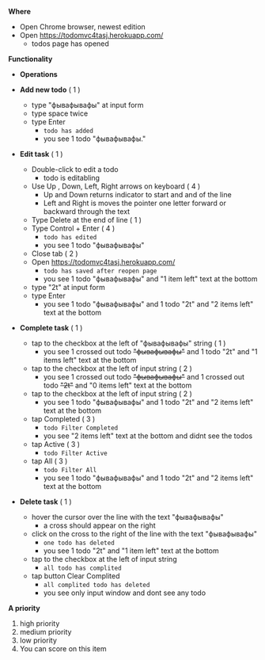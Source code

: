 **Where** 
* Open Chrome browser, newest edition
* Open https://todomvc4tasj.herokuapp.com/
  - todos page has opened
  
**Functionality**
* **Operations**

 * **Add new todo** ( 1 )
   * type "фывафывафы" at input form
   * type space twice
   * type Enter
      + `todo has added`
     - you see 1 todo "фывафывафы."
 * **Edit task** ( 1 )
   * Double-click to edit a todo
     - todo is editabling
   * Use Up , Down, Left, Right arrows on keyboard ( 4 )
     - Up and Down returns indicator to start and and of the line
     - Left and Right is moves the pointer one letter forward or backward through the text
   * Type Delete at the end of line  ( 1 )
   * Type Control + Enter ( 4 )
      + `todo has edited`
     - you see 1 todo "фывафывафы"
   * Close tab  ( 2 )
   * Open https://todomvc4tasj.herokuapp.com/
      + `todo has saved after reopen page` 
     - you see 1 todo "фывафывафы" and "1 item left" text at the bottom
   * type "2t" at input form
   * type Enter
     - you see 1 todo "фывафывафы" and 1 todo "2t" and "2 items left" text at the bottom
* **Complete task** ( 1 )
  * tap to the checkbox at the left of "фывафывафы" string  ( 1 )
    - you see 1 crossed out todo ~~"фывафывафы"~~ and 1 todo "2t" and "1 items left" text at the bottom
  * tap to the checkbox at the left of input string  ( 2 )
    - you see 1 crossed out todo ~~"фывафывафы"~~ and 1 crossed out todo ~~"2t"~~ and "0 items left" text at the bottom
  * tap to the checkbox at the left of input string  ( 2 )
    - you see 1 todo "фывафывафы" and 1 todo "2t" and "2 items left" text at the bottom
  * tap Completed  ( 3 )
      + `todo Filter Completed`
    - you see "2 items left" text at the bottom and didnt see the todos
  * tap Active ( 3 )
      + `todo Filter Active` 
  * tap All ( 3 )
      + `todo Filter All`
    - you see 1 todo "фывафывафы" and 1 todo "2t" and "2 items left" text at the bottom
* **Delete task** ( 1 )
  * hover the cursor over the line with the text "фывафывафы"
    - a cross should appear on the right
  * click on the cross to the right of the line with the text "фывафывафы"
      + `one todo has deleted` 
    - you see 1 todo "2t" and "1 item left" text at the bottom
  * tap to the checkbox at the left of input string
      + `all todo has complited` 
  * tap button Clear Complited
      + `all complited todo has deleted`
    - you see only input window and dont see any todo
  
**A priority**
  1. high priority
  2. medium priority
  3. low priority
  4. You can score on this item

 
